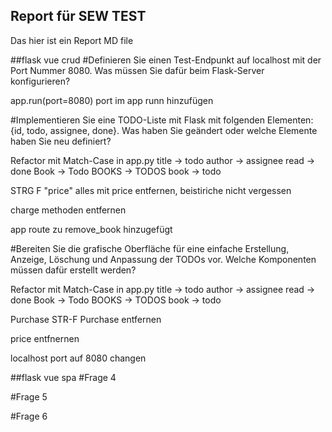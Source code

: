 ## Report für SEW TEST
Das hier ist ein Report MD file


##flask vue crud
#Definieren Sie einen Test-Endpunkt auf localhost mit der Port Nummer 8080. Was müssen Sie dafür beim Flask-Server konfigurieren?

app.run(port=8080)
port im app runn hinzufügen


#Implementieren Sie eine TODO-Liste mit Flask mit folgenden Elementen: {id, todo, assignee, done}. Was haben Sie geändert oder welche Elemente haben Sie neu definiert?

Refactor mit Match-Case in app.py
title -> todo
author -> assignee
read -> done
Book -> Todo
BOOKS -> TODOS
book -> todo

STRG F "price" alles mit price entfernen, beistiriche nicht vergessen

charge methoden entfernen

app route zu remove_book hinzugefügt


#Bereiten Sie die grafische Oberfläche für eine einfache Erstellung, Anzeige, Löschung und Anpassung der TODOs vor. Welche Komponenten müssen dafür erstellt werden?

Refactor mit Match-Case in app.py
title -> todo
author -> assignee
read -> done
Book -> Todo
BOOKS -> TODOS
book -> todo

Purchase STR-F
Purchase entfernen

price entfnernen

localhost port auf 8080 changen


##flask vue spa
#Frage 4

#Frage 5

#Frage 6
